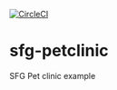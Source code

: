[![CircleCI](https://circleci.com/gh/juandavidr/sfg-petclinic/tree/master.svg?style=svg)](https://circleci.com/gh/juandavidr/sfg-petclinic/tree/master)

# sfg-petclinic

SFG Pet clinic example
